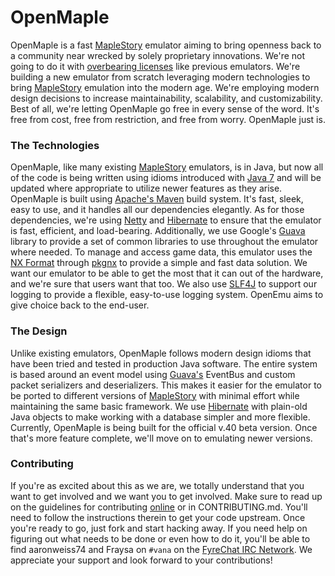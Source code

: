 # OpenMaple #

OpenMaple is a fast [MapleStory][ms] emulator aiming to bring openness back to 
a community near wrecked by solely proprietary innovations. We're not going to 
do it with [overbearing licenses][agpl] like previous emulators. We're building 
a new emulator from scratch leveraging modern technologies to bring 
[MapleStory][ms] emulation into the modern age. We're employing modern design 
decisions to increase maintainability, scalability, and customizability. Best 
of all, we're letting OpenMaple go free in every sense of the word. It's free 
from cost, free from restriction, and free from worry. OpenMaple just is.

### The Technologies ###

OpenMaple, like many existing [MapleStory][ms] emulators, is in Java, but now 
all of the code is being written using idioms introduced with [Java 7][java7] 
and will be updated where appropriate to utilize newer features as they arise. 
OpenMaple is built using [Apache's Maven][mvn] build system. It's fast, sleek, 
easy to use, and it handles all our dependencies elegantly. As for those 
dependencies, we're using [Netty][netty] and [Hibernate][hib] to ensure that 
the emulator is fast, efficient, and load-bearing. Additionally, we use 
Google's [Guava][guava] library to provide a set of common libraries to use 
throughout the emulator where needed. To manage and access game data, this 
emulator uses the [NX Format][nx] through [pkgnx][pkgnx] to provide a simple 
and fast data solution. We want our emulator to be able to get the most that it 
can out of the hardware, and we're sure that users want that too. We also use 
[SLF4J][slf4j] to support our logging to provide a flexible, easy-to-use 
logging system. OpenEmu aims to give choice back to the end-user.

### The Design ###

Unlike existing emulators, OpenMaple follows modern design idioms that have 
been tried and tested in production Java software. The entire system is based 
around an event model using [Guava's][guava] EventBus and custom packet 
serializers and deserializers. This makes it easier for the emulator to be 
ported to different versions of [MapleStory][ms] with minimal effort while 
maintaining the same basic framework. We use [Hibernate][hib] with plain-old 
Java objects to make working with a database simpler and more flexible. 
Currently, OpenMaple is being built for the official v.40 beta version. Once
that's more feature complete, we'll move on to emulating newer versions.

### Contributing ###

If you're as excited about this as we are, we totally understand that you want 
to get involved and we want you to get involved. Make sure to read up on the 
guidelines for contributing [online][contrib] or in CONTRIBUTING.md. You'll 
need to follow the instructions therein to get your code upstream. Once you're 
ready to go, just fork and start hacking away. If you need help on figuring out 
what needs to be done or even how to do it, you'll be able to find aaronweiss74 
and Fraysa on `#vana` on the [FyreChat IRC Network][fyrechat]. We appreciate 
your support and look forward to your contributions!

[ms]:       <http://www.nexon.net/landing/maplestory/>      "MapleStory"
[agpl]:     <https://www.gnu.org/licenses/agpl-3.0.html>    "Affero GPL"
[java7]:    <http://cl.ly/QRsf>                             "Java 7"
[mvn]:      <https://maven.apache.org/>                     "Apache Maven"
[netty]:    <http://netty.io/>                              "Netty"
[hib]:      <http://www.hibernate.org/>                     "Hibernate"
[guava]:    <https://code.google.com/p/guava-libraries/>    "Google Guava"
[nx]:       <http://nxformat.github.io/>                    "NX Format"
[pkgnx]:    <http://aaronweiss74.github.io/pkgnx/>          "pkgnx"
[slf4j]:    <http://slf4j.org/>                             "SLF4J"
[contrib]:  <http://cl.ly/QRXw>                             "CONTRIBUTING.md"
[fyrechat]: <http://www.fyrechat.net/>                      "Fyrechat IRC"
